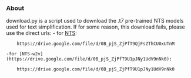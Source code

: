 ### About 
download.py is a script used to download the .t7 pre-trained NTS models used for text simplification.
If for some reason, this download fails, please use the direct urls:
    - for [NTS](https://drive.google.com/file/d/0B_pjS_ZjPfT9QjFsZThCU0xUTnM):
```
	https://drive.google.com/file/d/0B_pjS_ZjPfT9QjFsZThCU0xUTnM
```
    -for [NTS-w2v](https://drive.google.com/file/d/0B_pjS_ZjPfT9U1pJNy1UdV9nNk0):
```
	https://drive.google.com/file/d/0B_pjS_ZjPfT9U1pJNy1UdV9nNk0
```